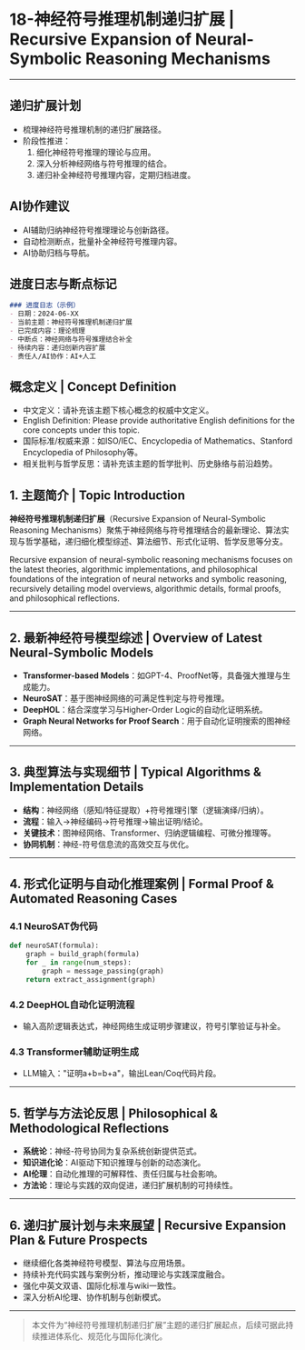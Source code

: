 # 18-神经符号推理机制递归扩展 | Recursive Expansion of Neural-Symbolic Reasoning Mechanisms

---

## 递归扩展计划

- 梳理神经符号推理机制的递归扩展路径。
- 阶段性推进：
  1. 细化神经符号推理的理论与应用。
  2. 深入分析神经网络与符号推理的结合。
  3. 递归补全神经符号推理内容，定期归档进度。

## AI协作建议

- AI辅助归纳神经符号推理理论与创新路径。
- 自动检测断点，批量补全神经符号推理内容。
- AI协助归档与导航。

## 进度日志与断点标记

```markdown
### 进度日志（示例）
- 日期：2024-06-XX
- 当前主题：神经符号推理机制递归扩展
- 已完成内容：理论梳理
- 中断点：神经网络与符号推理结合补全
- 待续内容：递归创新内容扩展
- 责任人/AI协作：AI+人工
```
<!-- 中断点：神经符号推理/神经网络结合/递归创新扩展 -->

## 概念定义 | Concept Definition

- 中文定义：请补充该主题下核心概念的权威中文定义。
- English Definition: Please provide authoritative English definitions for the core concepts under this topic.
- 国际标准/权威来源：如ISO/IEC、Encyclopedia of Mathematics、Stanford Encyclopedia of Philosophy等。
- 相关批判与哲学反思：请补充该主题的哲学批判、历史脉络与前沿趋势。

## 1. 主题简介 | Topic Introduction

**神经符号推理机制递归扩展**（Recursive Expansion of Neural-Symbolic Reasoning Mechanisms）聚焦于神经网络与符号推理结合的最新理论、算法实现与哲学基础，递归细化模型综述、算法细节、形式化证明、哲学反思等分支。

Recursive expansion of neural-symbolic reasoning mechanisms focuses on the latest theories, algorithmic implementations, and philosophical foundations of the integration of neural networks and symbolic reasoning, recursively detailing model overviews, algorithmic details, formal proofs, and philosophical reflections.

---

## 2. 最新神经符号模型综述 | Overview of Latest Neural-Symbolic Models

- **Transformer-based Models**：如GPT-4、ProofNet等，具备强大推理与生成能力。
- **NeuroSAT**：基于图神经网络的可满足性判定与符号推理。
- **DeepHOL**：结合深度学习与Higher-Order Logic的自动化证明系统。
- **Graph Neural Networks for Proof Search**：用于自动化证明搜索的图神经网络。

---

## 3. 典型算法与实现细节 | Typical Algorithms & Implementation Details

- **结构**：神经网络（感知/特征提取）+符号推理引擎（逻辑演绎/归纳）。
- **流程**：输入→神经编码→符号推理→输出证明/结论。
- **关键技术**：图神经网络、Transformer、归纳逻辑编程、可微分推理等。
- **协同机制**：神经-符号信息流的高效交互与优化。

---

## 4. 形式化证明与自动化推理案例 | Formal Proof & Automated Reasoning Cases

### 4.1 NeuroSAT伪代码

```python
def neuroSAT(formula):
    graph = build_graph(formula)
    for _ in range(num_steps):
        graph = message_passing(graph)
    return extract_assignment(graph)
```

### 4.2 DeepHOL自动化证明流程

- 输入高阶逻辑表达式，神经网络生成证明步骤建议，符号引擎验证与补全。

### 4.3 Transformer辅助证明生成

- LLM输入："证明a+b=b+a"，输出Lean/Coq代码片段。

---

## 5. 哲学与方法论反思 | Philosophical & Methodological Reflections

- **系统论**：神经-符号协同为复杂系统创新提供范式。
- **知识进化论**：AI驱动下知识推理与创新的动态演化。
- **AI伦理**：自动化推理的可解释性、责任归属与社会影响。
- **方法论**：理论与实践的双向促进，递归扩展机制的可持续性。

---

## 6. 递归扩展计划与未来展望 | Recursive Expansion Plan & Future Prospects

- 继续细化各类神经符号模型、算法与应用场景。
- 持续补充代码实践与案例分析，推动理论与实践深度融合。
- 强化中英文双语、国际化标准与wiki一致性。
- 深入分析AI伦理、协作机制与创新模式。

---

> 本文件为“神经符号推理机制递归扩展”主题的递归扩展起点，后续可据此持续推进体系化、规范化与国际化演化。
